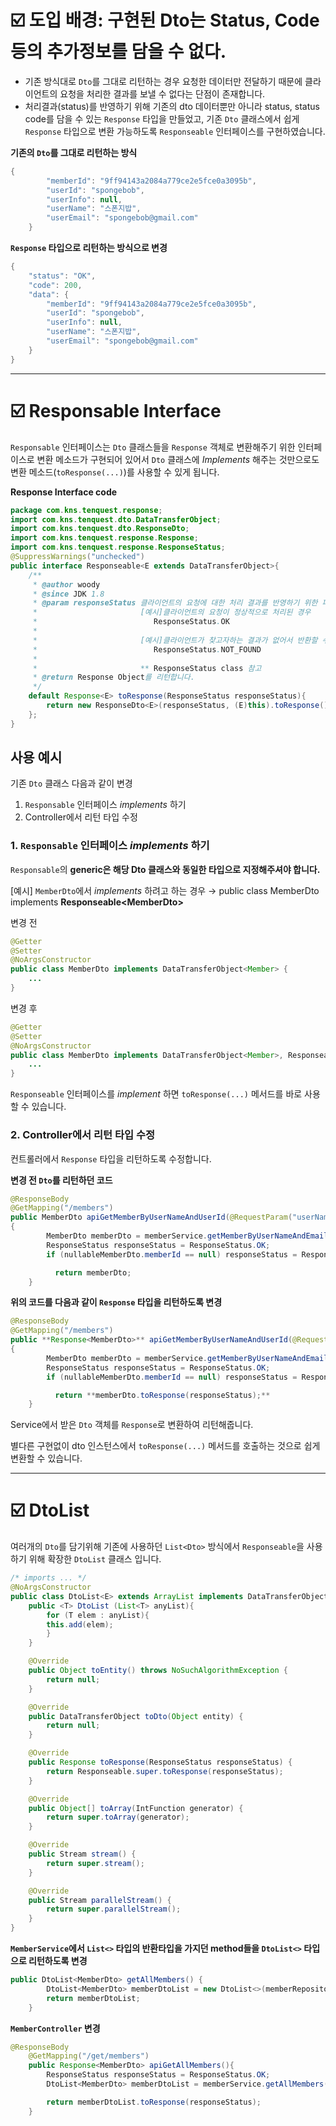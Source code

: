 # ☑️ **도입 배경: 구현된 Dto는 Status, Code등의 추가정보를 담을 수 없다.**

- 기존 방식대로 `Dto`를 그대로 리턴하는 경우 요청한 데이터만 전달하기 때문에 클라이언트의 요청을 처리한 결과를 보낼 수 없다는 단점이 존재합니다.
- 처리결과(status)를 반영하기 위해 기존의 dto 데이터뿐만 아니라 status, status code를 담을 수 있는 `Response` 타입을 만들었고, 기존 `Dto` 클래스에서 쉽게 `Response` 타입으로 변환 가능하도록 `Responseable` 인터페이스를 구현하였습니다.

**********************기존의 `Dto`를 그대로 리턴하는 방식**********************

```java
{
        "memberId": "9ff94143a2084a779ce2e5fce0a3095b",
        "userId": "spongebob",
        "userInfo": null,
        "userName": "스폰지밥",
        "userEmail": "spongebob@gmail.com"
    }
```

**`Response` 타입으로 리턴하는 방식으로 변경**

```java
{
    "status": "OK",
    "code": 200,
    "data": {
        "memberId": "9ff94143a2084a779ce2e5fce0a3095b",
        "userId": "spongebob",
        "userInfo": null,
        "userName": "스폰지밥",
        "userEmail": "spongebob@gmail.com"
    }
}
```
  
---  
  

# ☑️ Responsable Interface

`Responsable` 인터페이스는 `Dto` 클래스들을 `Response` 객체로 변환해주기 위한 인터페이스로 변환 메소드가 구현되어 있어서 `Dto` 클래스에 *Implements* 해주는 것만으로도 변환 메소드(`toResponse(...)`)를 사용할 수 있게 됩니다.

****************************************Response Interface code****************************************

```java
package com.kns.tenquest.response;
import com.kns.tenquest.dto.DataTransferObject;
import com.kns.tenquest.dto.ResponseDto;
import com.kns.tenquest.response.Response;
import com.kns.tenquest.response.ResponseStatus;
@SuppressWarnings("unchecked")
public interface Responseable<E extends DataTransferObject>{
    /**
     * @author woody
     * @since JDK 1.8
     * @param responseStatus 클라이언트의 요청에 대한 처리 결과를 반영하기 위한 파라미터 입니다.
     *                       [예시]클라이언트의 요청이 정상적으로 처리된 경우
     *                          ResponseStatus.OK
     *
     *                       [예시]클라이언트가 찾고자하는 결과가 없어서 반환할 수 없는 경우
     *                          ResponseStatus.NOT_FOUND
     *
     *                       ** ResponseStatus class 참고
     * @return Response Object를 리턴합니다.
     */
    default Response<E> toResponse(ResponseStatus responseStatus){
        return new ResponseDto<E>(responseStatus, (E)this).toResponse();
    };
}
```

## 사용 예시

기존 `Dto` 클래스 다음과 같이 변경

1. `Responsable` 인터페이스 *implements* 하기
2. Controller에서 리턴 타입 수정

### 1. **`Responsable` 인터페이스 *implements* 하기**

`Responsable`의 **generic은 해당 Dto 클래스와 동일한 타입으로 지정해주셔야 합니다.**

[예시] `MemberDto`에서 *implements* 하려고 하는 경우 → public class MemberDto implements **Responseable\<MemberDto\>**

변경 전

```java
@Getter
@Setter
@NoArgsConstructor
public class MemberDto implements DataTransferObject<Member> {
    ...
}

```

변경 후

```java
@Getter
@Setter
@NoArgsConstructor
public class MemberDto implements DataTransferObject<Member>, Responseable<MemberDto> {
    ...
}

```

`Responseable` 인터페이스를 *implement* 하면 `toResponse(...)` 메서드를 바로 사용할 수 있습니다. 

### 2. Controller에서 리턴 타입 수정

컨트롤러에서 `Response` 타입을 리턴하도록 수정합니다.

**변경 전 `Dto`를 리턴하던 코드**

```java
@ResponseBody
@GetMapping("/members")
public MemberDto apiGetMemberByUserNameAndUserId(@RequestParam("userName") String userName, @RequestParam("userEmail") String userEmail)
{
        MemberDto memberDto = memberService.getMemberByUserNameAndEmail(userName,userEmail);
        ResponseStatus responseStatus = ResponseStatus.OK;
        if (nullableMemberDto.memberId == null) responseStatus = ResponseStatus.NOT_FOUND;

          return memberDto;
    }
```

**위의 코드를 다음과 같이 `Response` 타입을 리턴하도록 변경**

```java
@ResponseBody
@GetMapping("/members")
public **Response<MemberDto>** apiGetMemberByUserNameAndUserId(@RequestParam("userName") String userName, @RequestParam("userEmail") String userEmail)
{
        MemberDto memberDto = memberService.getMemberByUserNameAndEmail(userName,userEmail);
        ResponseStatus responseStatus = ResponseStatus.OK;
        if (nullableMemberDto.memberId == null) responseStatus = ResponseStatus.NOT_FOUND;

          return **memberDto.toResponse(responseStatus);**
    }
```

Service에서 받은 `Dto` 객체를 `Response`로 변환하여 리턴해줍니다.

별다른 구현없이 dto 인스턴스에서 `toResponse(...)` 메서드를 호출하는 것으로 쉽게 변환할 수 있습니다.
  
---  
  
# ☑️ DtoList

여러개의 `Dto`를 담기위해 기존에 사용하던 `List<Dto>` 방식에서 `Responseable`을 사용하기 위해 확장한 `DtoList` 클래스 입니다.

```java
/* imports ... */
@NoArgsConstructor
public class DtoList<E> extends ArrayList implements DataTransferObject, Responseable {
    public <T> DtoList (List<T> anyList){
        for (T elem : anyList){
        this.add(elem);
        }
    }

    @Override
    public Object toEntity() throws NoSuchAlgorithmException {
        return null;
    }

    @Override
    public DataTransferObject toDto(Object entity) {
        return null;
    }

    @Override
    public Response toResponse(ResponseStatus responseStatus) {
        return Responseable.super.toResponse(responseStatus);
    }

    @Override
    public Object[] toArray(IntFunction generator) {
        return super.toArray(generator);
    }

    @Override
    public Stream stream() {
        return super.stream();
    }

    @Override
    public Stream parallelStream() {
        return super.parallelStream();
    }
}
```

**`MemberService`에서 `List<>` 타입의 반환타입을 가지던 method들을 `DtoList<>` 타입으로 리턴하도록 변경**

```java
public DtoList<MemberDto> getAllMembers() {
        DtoList<MemberDto> memberDtoList = new DtoList<>(memberRepository.findAll());
        return memberDtoList;
    }
```

**`MemberController` 변경**  
```java
@ResponseBody
    @GetMapping("/get/members")
    public Response<MemberDto> apiGetAllMembers(){
        ResponseStatus responseStatus = ResponseStatus.OK;
        DtoList<MemberDto> memberDtoList = memberService.getAllMembers();

        return memberDtoList.toResponse(responseStatus);
    }
```
